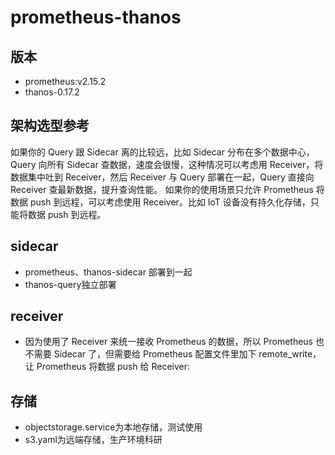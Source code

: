# prometheus-thanos

## 版本
* prometheus:v2.15.2
* thanos-0.17.2

## 架构选型参考
如果你的 Query 跟 Sidecar 离的比较远，比如 Sidecar 分布在多个数据中心，Query 向所有 Sidecar 查数据，速度会很慢，这种情况可以考虑用 Receiver，将数据集中吐到 Receiver，然后 Receiver 与 Query 部署在一起，Query 直接向 Receiver 查最新数据，提升查询性能。
如果你的使用场景只允许 Prometheus 将数据 push 到远程，可以考虑使用 Receiver。比如 IoT 设备没有持久化存储，只能将数据 push 到远程。

## sidecar
* prometheus、thanos-sidecar 部署到一起
* thanos-query独立部署

## receiver
* 因为使用了 Receiver 来统一接收 Prometheus 的数据，所以 Prometheus 也不需要 Sidecar 了，但需要给 Prometheus 配置文件里加下 remote_write，让 Prometheus 将数据 push 给 Receiver:

## 存储
* objectstorage.service为本地存储，测试使用
* s3.yaml为远端存储，生产环境科研
